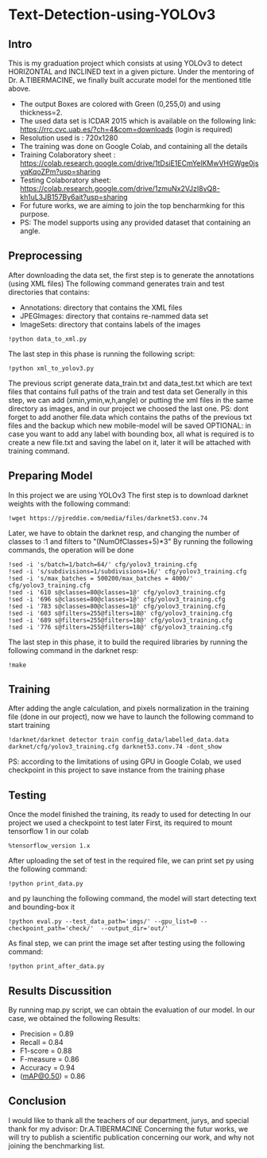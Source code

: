 # Text-Detection-using-YOLOv3
## Intro
This is my graduation project which consists at using YOLOv3 to detect HORIZONTAL and INCLINED text in a given picture. Under the mentoring of Dr. A.TIBERMACINE, we finally built accurate model for the mentioned title above.
* The output Boxes are colored with Green (0,255,0) and using thickness=2.
* The used data set is ICDAR 2015 which is available on the following link: https://rrc.cvc.uab.es/?ch=4&com=downloads (login is required)
* Resolution used is : 720x1280
* The training was done on Google Colab, and containing all the details
* Training Colaboratory sheet : https://colab.research.google.com/drive/1tDsiE1ECmYelKMwVHGWge0jsyqKqoZPm?usp=sharing
* Testing Colaboratory sheet: https://colab.research.google.com/drive/1zmuNx2VJzI8vQ8-kh1uL3JB157By6ait?usp=sharing
* For future works, we are aiming to join the top bencharmking for this purpose.
* PS: The model supports using any provided dataset that containing an angle.
## Preprocessing
After downloading the data set, the first step is to generate the annotations (using XML files)
The following command generates train and test directories that contains:
* Annotations: directory that contains the XML files
* JPEGImages: directory that contains re-nammed data set
* ImageSets: directory that contains labels of the images
```
!python data_to_xml.py
```
The last step in this phase is running the following script:
```
!python xml_to_yolov3.py
```
The previous script generate data_train.txt and data_test.txt which are text files that contains full paths of the train and test data set
Generally in this step, we can add (xmin,ymin,w,h,angle) or putting the xml files in the same directory as images, and in our project we choosed the last one.
PS: dont forget to add another file.data which contains the paths of the previous txt files and the backup which new mobile-model will be saved
OPTIONAL: in case you want to add any label with bounding box, all what is required is to create a new file.txt and saving the label on it, later it will be attached with training command.
## Preparing Model
In this project we are using YOLOv3 
The first step is to download darknet weights with the following command:
```
!wget https://pjreddie.com/media/files/darknet53.conv.74
```
Later, we have to obtain the darknet resp, and changing the number of classes to :1 and filters to "(NumOfClasses+5)*3"
By running the following commands, the operation will be done
```
!sed -i 's/batch=1/batch=64/' cfg/yolov3_training.cfg
!sed -i 's/subdivisions=1/subdivisions=16/' cfg/yolov3_training.cfg
!sed -i 's/max_batches = 500200/max_batches = 4000/' cfg/yolov3_training.cfg
!sed -i '610 s@classes=80@classes=1@' cfg/yolov3_training.cfg
!sed -i '696 s@classes=80@classes=1@' cfg/yolov3_training.cfg
!sed -i '783 s@classes=80@classes=1@' cfg/yolov3_training.cfg
!sed -i '603 s@filters=255@filters=18@' cfg/yolov3_training.cfg
!sed -i '689 s@filters=255@filters=18@' cfg/yolov3_training.cfg
!sed -i '776 s@filters=255@filters=18@' cfg/yolov3_training.cfg
```
The last step in this phase, it to build the required libraries by running the following command in the darknet resp:
```
!make
```
## Training
After adding the angle calculation, and pixels normalization in the training file (done in our project), now we have to launch the following command to start training
```
!darknet/darknet detector train config_data/labelled_data.data darknet/cfg/yolov3_training.cfg darknet53.conv.74 -dont_show 
```
PS: according to the limitations of using GPU in Google Colab, we used checkpoint in this project to save instance from the training phase

## Testing
Once the model finished the training, its ready to used for detecting
In our project we used a checkpoint to test later
First, its required to mount tensorflow 1 in our colab
```
%tensorflow_version 1.x
```
After uploading the set of test in the required file, we can print set py using the following command:
```
!python print_data.py
```
and py launching the following command, the model will start detecting text and bounding-box it 
```
!python eval.py --test_data_path='imgs/' --gpu_list=0 --checkpoint_path='check/'  --output_dir='out/'
```
As final step, we can print the image set after testing using the following command:
```
!python print_after_data.py
```

## Results Discussition
By running map.py script, we can obtain the evaluation of our model.
In our case, we obtained the following Results:
* Precision = 0.89
* Recall = 0.84
* F1-score = 0.88
* F-measure = 0.86
* Accuracy = 0.94
* (mAP@0.50) = 0.86
 
## Conclusion
I would like to thank all the teachers of our department, jurys, and special thank for my advisor: Dr.A.TIBERMACINE
Concerning the futur works, we will try to publish a scientific publication concerning our work, and why not joining the benchmarking list.




